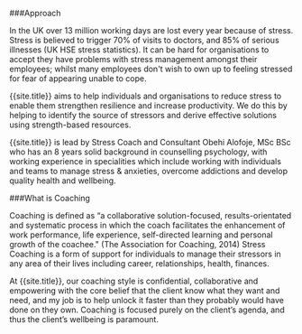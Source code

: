 ###Approach

In the UK over 13 million working days are lost every year because of stress. Stress is believed to
trigger 70% of visits to doctors, and 85% of serious illnesses (UK HSE stress statistics). It can be hard
for organisations to accept they have problems with stress management amongst their employees;
whilst many employees don't wish to own up to feeling stressed for fear of appearing unable to cope.

{{site.title}}  aims to help individuals and organisations to reduce stress to enable
them strengthen resilience and increase productivity. We do this by helping to identify the source of
stressors and derive effective solutions using strength-based resources.

{{site.title}} is lead by Stress Coach and Consultant Obehi Alofoje, MSc BSc who
has an 8 years solid background in counselling psychology, with working experience in specialities
which include working with individuals and teams to manage stress & anxieties, overcome addictions
and develop quality health and wellbeing.


###What is Coaching

Coaching is defined as “a collaborative solution-focused, results-orientated and systematic
process in which the coach facilitates the enhancement of work performance, life experience,
self-directed learning and personal growth of the coachee." (The Association for Coaching, 2014)
Stress Coaching is a form of support for individuals to manage their stressors in any area of their lives
including career, relationships, health, finances.

At {{site.title}}, our coaching
style is confidential, collaborative and empowering with the core belief that the client know what
they want and need, and my job is to help unlock it faster than they probably would have done
on they own. Coaching is focused purely on the client’s agenda, and thus the client’s wellbeing is
paramount.
